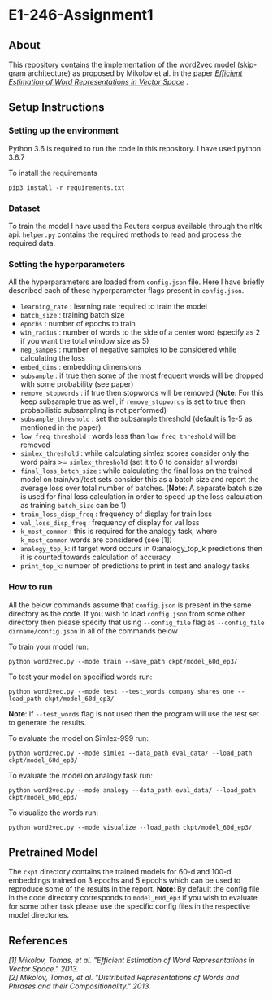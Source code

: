 # E1-246-Assignment1

## About
This repository contains the implementation of the word2vec model (skip-gram architecture) as proposed by Mikolov et al. in the paper *[Efficient Estimation of Word Representations in Vector Space](https://arxiv.org/pdf/1301.3781.pdf)* .

## Setup Instructions

### Setting up the environment
Python 3.6 is required to run the code in this repository. I have used python 3.6.7 

To install the requirements
```
pip3 install -r requirements.txt
```

### Dataset
To train the model I have used the Reuters corpus available through the nltk api. `helper.py` contains the required methods to read and process the required data. 

### Setting the hyperparameters
All the hyperparameters are loaded from `config.json` file. Here I have briefly described each of these hyperparameter flags present in `config.json`.
* `learning_rate` : learning rate required to train the model
* `batch_size` : training batch size
* `epochs` : number of epochs to train
* `win_radius` : number of words to the side of a center word (specify as 2 if you want the total window size as 5)
* `neg_sampes` : number of negative samples to be considered while calculating the loss
* `embed_dims` : embedding dimensions
* `subsample` : if true then some of the most frequent words will be dropped with some probability (see paper)
* `remove_stopwords` : if true then stopwords will be removed (**Note**: For this keep subsample true as well, if `remove_stopwords` is set to true then probabilistic subsampling is not performed)
* `subsample_threshold` : set the subsample threshold (default is 1e-5 as mentioned in the paper)
* `low_freq_threshold` : words less than `low_freq_threshold` will be removed
* `simlex_threshold` : while calculating simlex scores consider only the word pairs >= `simlex_threshold` (set it to 0 to consider all words)
* `final_loss_batch_size` : while calculating the final loss on the trained model on train/val/test sets consider this as a batch size and report the average loss over total number of batches. (**Note**: A separate batch size is used for final loss calculation in order to speed up the loss calculation as training `batch_size` can be 1)
* `train_loss_disp_freq` : frequency of display for train loss
* `val_loss_disp_freq` : frequency of display for val loss
* `k_most_common` : this is required for the analogy task, where `k_most_common` words are considered (see [1])
* `analogy_top_k`: if target word occurs in 0:analogy_top_k predictions then it is counted towards calculation of accuracy
* `print_top_k`: number of predictions to print in test and analogy tasks
### How to run

All the below commands assume that `config.json` is present in the same directory as the code. If you wish to load `config.json` from some other directory then please specify that using `--config_file` flag as `--config_file dirname/config.json` in all of the commands below

To train your model run:
```
python word2vec.py --mode train --save_path ckpt/model_60d_ep3/ 
```
To test your model on specified words run:
```
python word2vec.py --mode test --test_words company shares one --load_path ckpt/model_60d_ep3/ 
```
**Note**: If `--test_words` flag is not used then the program will use the test set to generate the results.

To evaluate the model on Simlex-999 run:
```
python word2vec.py --mode simlex --data_path eval_data/ --load_path ckpt/model_60d_ep3/
```
To evaluate the model on analogy task run:
```
python word2vec.py --mode analogy --data_path eval_data/ --load_path ckpt/model_60d_ep3/
```
To visualize the words run:
```
python word2vec.py --mode visualize --load_path ckpt/model_60d_ep3/
```
## Pretrained Model
The `ckpt` directory contains the trained models for 60-d and 100-d embeddings trained on 3 epochs and 5 epochs which can be used to reproduce some of the results in the report. **Note**: By default the config file in the code directory corresponds to `model_60d_ep3` if you wish to evaluate for some other task please use the specific config files in the respective model directories.

## References
<cite>[1] Mikolov, Tomas, et al. "Efficient Estimation of Word Representations in Vector Space." 2013.</cite> <br>
<cite>[2] Mikolov, Tomas, et al. "Distributed Representations of Words and Phrases and their Compositionality." 2013.</cite>
